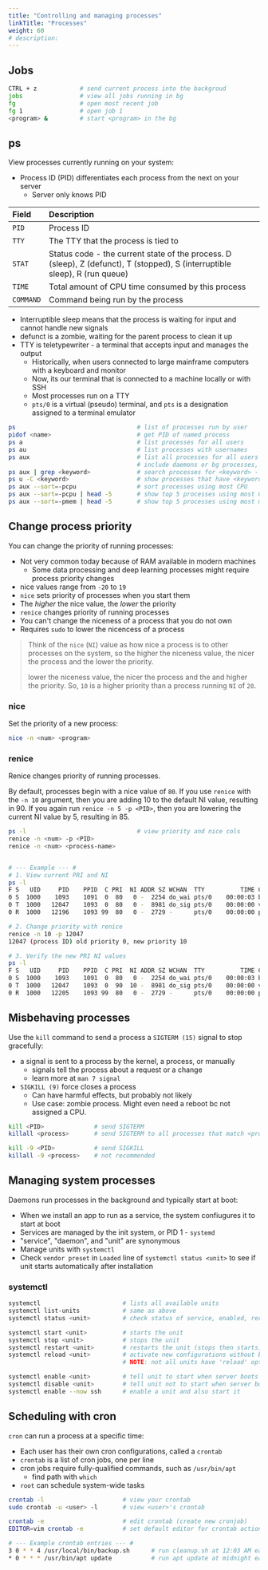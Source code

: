 ```yaml
---
title: "Controlling and managing processes"
linkTitle: "Processes"
weight: 60
# description:
---
```


## Jobs

```bash
CTRL + z            # send current process into the backgroud
jobs                # view all jobs running in bg
fg                  # open most recent job
fg 1                # open job 1
<program> &         # start <program> in the bg
```

## ps

View processes currently running on your system:
- Process ID (PID) differentiates each process from the next on your server
  - Server only knows PID
  

| Field | Description |
|:--|:--|
| `PID` | Process ID |
| `TTY` | The TTY that the process is tied to | 
| `STAT` | Status code - the current state of the process. D (sleep), Z (defunct), T (stopped), S (interruptible sleep), R (run queue) | 
| `TIME` | Total amount of CPU time consumed by this process | 
| `COMMAND` | Command being run by the process | 

- Interruptible sleep means that the process is waiting for input and cannot handle new signals
- defunct is a zombie, waiting for the parent process to clean it up
- TTY is teletypewriter - a terminal that accepts input and manages the output
  - Historically, when users connected to large mainframe computers with a keyboard and monitor
  - Now, its our terminal that is connected to a machine locally or with SSH
  - Most processes run on a TTY
  - `pts/0` is a virtual (pseudo) terminal, and `pts` is a designation assigned to a terminal emulator


```bash
ps                                  # list of processes run by user
pidof <name>                        # get PID of named process
ps a                                # list processes for all users
ps au                               # list processes with usernames
ps aux                              # list all processes for all users with usernames, and 
                                    # include daemons or bg processes, not limited to TTY processes
ps aux | grep <keyword>             # search processes for <keyword> - commonly used
ps u -C <keyword>                   # show processes that have <keyword>
ps aux --sort=-pcpu                 # sort processes using most CPU
ps aux --sort=-pcpu | head -5       # show top 5 processes using most CPU since boot
ps aux --sort=-pmem | head -5       # show top 5 processes using most memory since boot
```

## Change process priority

You can change the priority of running processes:
- Not very common today because of RAM available in modern machines
  - Some data processing and deep learning processes might require process priority changes
- nice values range from `-20` to `19`
- `nice` sets priority of processes when you start them
- The _higher_ the nice value, the _lower_ the priority
- `renice` changes priority of running processes
- You can't change the niceness of a process that you do not own
- Requires `sudo` to lower the nicencess of a process

> Think of the `nice` (`NI`) value as how nice a process is to other processes on the system, so the higher the niceness value, the nicer the process and the lower the priority.
> 
> lower the niceness value, the nicer the process and the and higher the priority. So, `10` is a higher priority than a process running `NI` of `20`.

### nice

Set the priority of a new process:

```bash
nice -n <num> <program>
```

### renice

Renice changes priority of running processes.

By default, processes begin with a nice value of `80`. If you use `renice` with the `-n 10` argument, then you are adding 10 to the default NI value, resulting in 90. If you again run `renice -n 5 -p <PID>`, then you are lowering the current NI value by 5, resulting in 85. 

```bash
ps -l                               # view priority and nice cols
renice -n <num> -p <PID>
renice -n <num> <process-name>


# --- Example --- #
# 1. View current PRI and NI
ps -l
F S   UID     PID    PPID  C PRI  NI ADDR SZ WCHAN  TTY          TIME CMD
0 S  1000    1093    1091  0  80   0 -  2254 do_wai pts/0    00:00:03 bash
0 T  1000   12047    1093  0  80   0 -  8981 do_sig pts/0    00:00:00 vim
0 R  1000   12196    1093 99  80   0 -  2729 -      pts/0    00:00:00 ps

# 2. Change priority with renice
renice -n 10 -p 12047
12047 (process ID) old priority 0, new priority 10

# 3. Verify the new PRI NI values
ps -l
F S   UID     PID    PPID  C PRI  NI ADDR SZ WCHAN  TTY          TIME CMD
0 S  1000    1093    1091  0  80   0 -  2254 do_wai pts/0    00:00:03 bash
0 T  1000   12047    1093  0  90  10 -  8981 do_sig pts/0    00:00:00 vim
0 R  1000   12205    1093 99  80   0 -  2729 -      pts/0    00:00:00 ps
```

## Misbehaving processes

Use the `kill` command to send a process a `SIGTERM (15)` signal to stop gracefully:
- a signal is sent to a process by the kernel, a process, or manually
  - signals tell the process about a request or a change
  - learn more at `man 7 signal`
- `SIGKILL (9)` force closes a process
  - Can have harmful effects, but probably not likely
  - Use case: zombie process. Might even need a reboot bc not assigned a CPU.

```bash
kill <PID>              # send SIGTERM
killall <process>       # send SIGTERM to all processes that match <process>

kill -9 <PID>           # send SIGKILL
killall -9 <process>    # not recommended
```

## Managing system processes

Daemons run processes in the background and typically start at boot:
- When we install an app to run as a service, the system confiugures it to start at boot
- Services are managed by the init system, or PID 1 - `systemd`
- "service", "daemon", and "unit" are synonymous
- Manage units with `systemctl`
- Check `vendor preset` in `Loaded` line of `systemctl status <unit>` to see if unit starts automatically after installation

### systemctl

```bash
systemctl                       # lists all available units
systemctl list-units            # same as above
systemctl status <unit>         # check status of service, enabled, recent logs

systemctl start <unit>          # starts the unit
systemctl stop <unit>           # stops the unit
systemctl restart <unit>        # restarts the unit (stops then starts)
systemctl reload <unit>         # activate new configurations without bringing unit down (ex: Apache)
                                # NOTE: not all units have 'reload' option

systemctl enable <unit>         # tell unit to start when server boots
systemctl disable <unit>        # tell unit not to start when server boots
systemctl enable --now ssh      # enable a unit and also start it
```

## Scheduling with cron

`cron` can run a process at a specific time:
- Each user has their own cron configurations, called a `crontab`
- `crontab` is a list of cron jobs, one per line
- cron jobs require fully-qualified commands, such as `/usr/bin/apt`
  - find path with `which`
- `root` can schedule system-wide tasks

```bash
crontab -l                      # view your crontab
sudo crontab -u <user> -l       # view <user>'s crontab

crontab -e                      # edit crontab (create new cronjob)
EDITOR=vim crontab -e           # set default editor for crontab actions

# --- Example crontab entries --- #
3 0 * * 4 /usr/local/bin/backup.sh      # run cleanup.sh at 12:03 AM each Thursday
* 0 * * * /usr/bin/apt update           # run apt update at midnight each night
```